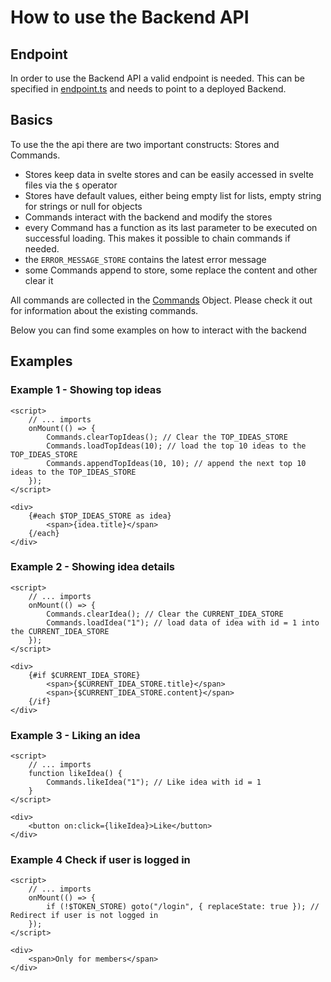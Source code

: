 # How to use the Backend API

## Endpoint

In order to use the Backend API a valid endpoint is needed.
This can be specified in [endpoint.ts](../src/lib/core/api/endpoint.ts) and needs to point to a deployed Backend.

## Basics

To use the the api there are two important constructs: Stores and Commands.

- Stores keep data in svelte stores and can be easily accessed in svelte files via the `$` operator
- Stores have default values, either being empty list for lists, empty string for strings or null for objects
- Commands interact with the backend and modify the stores
- every Command has a function as its last parameter to be executed on successful loading. This makes it possible to chain commands if needed.
- the `ERROR_MESSAGE_STORE` contains the latest error message
- some Commands append to store, some replace the content and other clear it

All commands are collected in the [Commands](../src/lib/core/commands/index.ts) Object.
Please check it out for information about the existing commands.

Below you can find some examples on how to interact with the backend

## Examples
### Example 1 - Showing top ideas

```svelte
<script>
	// ... imports
	onMount(() => {
		Commands.clearTopIdeas(); // Clear the TOP_IDEAS_STORE
		Commands.loadTopIdeas(10); // load the top 10 ideas to the TOP_IDEAS_STORE
		Commands.appendTopIdeas(10, 10); // append the next top 10 ideas to the TOP_IDEAS_STORE
	});
</script>

<div>
	{#each $TOP_IDEAS_STORE as idea}
		<span>{idea.title}</span>
	{/each}
</div>
```

### Example 2 - Showing idea details

```svelte
<script>
	// ... imports
	onMount(() => {
		Commands.clearIdea(); // Clear the CURRENT_IDEA_STORE
		Commands.loadIdea("1"); // load data of idea with id = 1 into the CURRENT_IDEA_STORE
	});
</script>

<div>
	{#if $CURRENT_IDEA_STORE}
		<span>{$CURRENT_IDEA_STORE.title}</span>
		<span>{$CURRENT_IDEA_STORE.content}</span>
	{/if}
</div>
```

### Example 3 - Liking an idea

```svelte
<script>
	// ... imports
	function likeIdea() {
		Commands.likeIdea("1"); // Like idea with id = 1
	}
</script>

<div>
	<button on:click={likeIdea}>Like</button>
</div>
```

### Example 4 Check if user is logged in

```svelte
<script>
	// ... imports
	onMount(() => {
		if (!$TOKEN_STORE) goto("/login", { replaceState: true }); // Redirect if user is not logged in
	});
</script>

<div>
	<span>Only for members</span>
</div>
```

